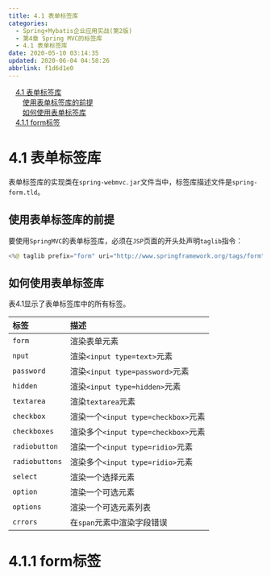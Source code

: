 ```yaml
---
title: 4.1 表单标签库
categories: 
  - Spring+Mybatis企业应用实战(第2版)
  - 第4章 Spring MVC的标签库
  - 4.1 表单标签库
date: 2020-05-10 03:14:35
updated: 2020-06-04 04:58:26
abbrlink: f1d6d1e0
---
```

<div id='my_toc'><a href="/JavaReadingNotes/f1d6d1e0/#4-1-表单标签库" class="header_1">4.1 表单标签库</a>&nbsp;<br><a href="/JavaReadingNotes/f1d6d1e0/#使用表单标签库的前提" class="header_2">使用表单标签库的前提</a>&nbsp;<br><a href="/JavaReadingNotes/f1d6d1e0/#如何使用表单标签库" class="header_2">如何使用表单标签库</a>&nbsp;<br><a href="/JavaReadingNotes/f1d6d1e0/#4-1-1-form标签" class="header_1">4.1.1 form标签</a>&nbsp;<br></div>
<style>.header_1{margin-left: 1em;}.header_2{margin-left: 2em;}.header_3{margin-left: 3em;}.header_4{margin-left: 4em;}.header_5{margin-left: 5em;}.header_6{margin-left: 6em;}</style>
<!--more-->
<script>if (navigator.platform.search('arm')==-1){document.getElementById('my_toc').style.display = 'none';}var e,p = document.getElementsByTagName('p');while (p.length>0) {e = p[0];e.parentElement.removeChild(e);}</script>

<!--end-->
# 4.1 表单标签库
表单标签库的实现类在`spring-webmvc.jar`文件当中，标签库描述文件是`spring-form.tld`。
## 使用表单标签库的前提
要使用`SpringMVC`的表单标签库，必须在`JSP`页面的开头处声明`taglib`指令：
```java
<%@ taglib prefix="form" uri="http://www.springframework.org/tags/form" %>
```
## 如何使用表单标签库
表4.1显示了表单标签库中的所有标签。

|标签|描述|
|:--|:--|
|`form`|渲染表单元素|
|`nput`|渲染`<input type=text>`元素|
|`password`|渲染`<input type=password>`元素|
|`hidden`|渲染`<input type=hidden>`元素|
|`textarea`|渲染`textarea`元素|
|`checkbox`|渲染一个`<input type=checkbox>`元素|
|`checkboxes`|渲染多个`<input type=checkbox>`元素|
|`radiobutton`|渲染一个`<input type=ridio>`元素|
|`radiobuttons`|渲染多个`<input type=ridio>`元素|
|`select`|渲染一个选择元素|
|`option`|渲染一个可选元素|
|`options`|渲染一个可选元素列表|
|`crrors`|在`span`元素中渲染字段错误|

# 4.1.1 form标签

